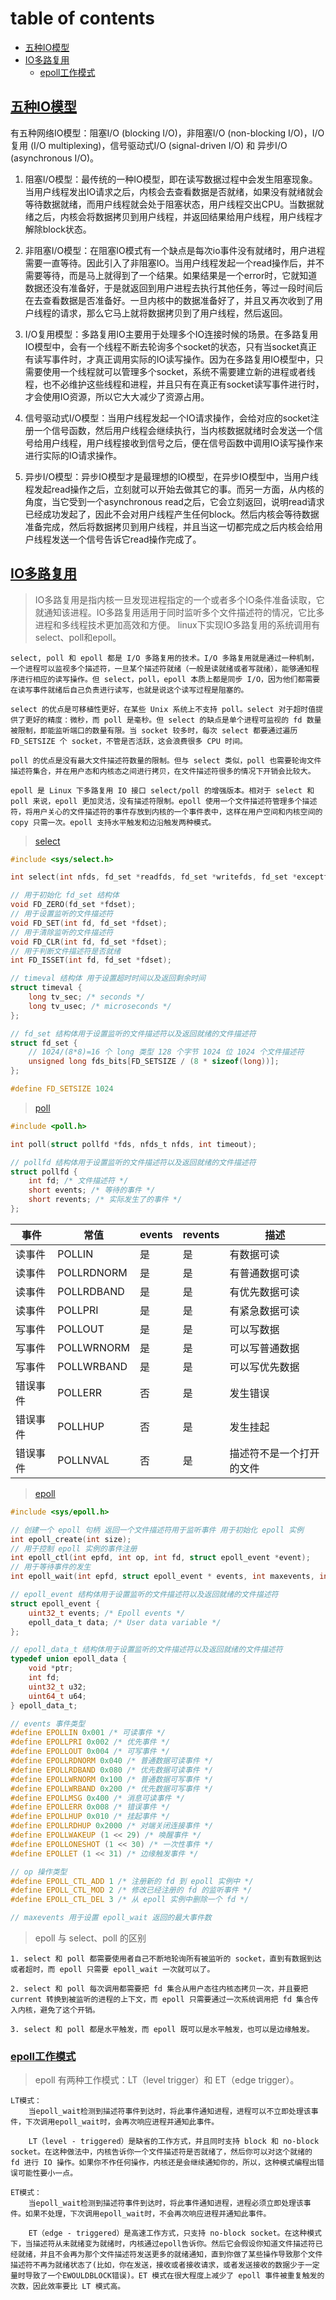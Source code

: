 # table of contents

- [五种IO模型](#五种io模型)
- [IO多路复用](#io多路复用)
  - [epoll工作模式](#epoll工作模式)

## [五种IO模型](#table-of-contents)

有五种网络IO模型：阻塞I/O (blocking I/O)，非阻塞I/O (non-blocking I/O)，I/O复用 (I/O multiplexing)，信号驱动式I/O (signal-driven I/O) 和 异步I/O (asynchronous I/O)。

1. 阻塞I/O模型：最传统的一种IO模型，即在读写数据过程中会发生阻塞现象。当用户线程发出IO请求之后，内核会去查看数据是否就绪，如果没有就绪就会等待数据就绪，而用户线程就会处于阻塞状态，用户线程交出CPU。当数据就绪之后，内核会将数据拷贝到用户线程，并返回结果给用户线程，用户线程才解除block状态。

2. 非阻塞I/O模型：在阻塞IO模式有一个缺点是每次io事件没有就绪时，用户进程需要一直等待。因此引入了非阻塞IO。当用户线程发起一个read操作后，并不需要等待，而是马上就得到了一个结果。如果结果是一个error时，它就知道数据还没有准备好，于是就返回到用户进程去执行其他任务，等过一段时间后在去查看数据是否准备好。一旦内核中的数据准备好了，并且又再次收到了用户线程的请求，那么它马上就将数据拷贝到了用户线程，然后返回。

3. I/O复用模型：多路复用IO主要用于处理多个IO连接时候的场景。在多路复用IO模型中，会有一个线程不断去轮询多个socket的状态，只有当socket真正有读写事件时，才真正调用实际的IO读写操作。因为在多路复用IO模型中，只需要使用一个线程就可以管理多个socket，系统不需要建立新的进程或者线程，也不必维护这些线程和进程，并且只有在真正有socket读写事件进行时，才会使用IO资源，所以它大大减少了资源占用。

4. 信号驱动式I/O模型：当用户线程发起一个IO请求操作，会给对应的socket注册一个信号函数，然后用户线程会继续执行，当内核数据就绪时会发送一个信号给用户线程，用户线程接收到信号之后，便在信号函数中调用IO读写操作来进行实际的IO请求操作。

5. 异步I/O模型：异步IO模型才是最理想的IO模型，在异步IO模型中，当用户线程发起read操作之后，立刻就可以开始去做其它的事。而另一方面，从内核的角度，当它受到一个asynchronous read之后，它会立刻返回，说明read请求已经成功发起了，因此不会对用户线程产生任何block。然后内核会等待数据准备完成，然后将数据拷贝到用户线程，并且当这一切都完成之后内核会给用户线程发送一个信号告诉它read操作完成了。

## [IO多路复用](#table-of-contents)

> IO多路复用是指内核一旦发现进程指定的一个或者多个IO条件准备读取，它就通知该进程。IO多路复用适用于同时监听多个文件描述符的情况，它比多进程和多线程技术更加高效和方便。
> linux下实现IO多路复用的系统调用有select、poll和epoll。

```text
select, poll 和 epoll 都是 I/O 多路复用的技术。I/O 多路复用就是通过一种机制，一个进程可以监视多个描述符，一旦某个描述符就绪（一般是读就绪或者写就绪），能够通知程序进行相应的读写操作。但 select，poll，epoll 本质上都是同步 I/O，因为他们都需要在读写事件就绪后自己负责进行读写，也就是说这个读写过程是阻塞的。

select 的优点是可移植性更好，在某些 Unix 系统上不支持 poll。select 对于超时值提供了更好的精度：微秒，而 poll 是毫秒。但 select 的缺点是单个进程可监视的 fd 数量被限制，即能监听端口的数量有限。当 socket 较多时，每次 select 都要通过遍历 FD_SETSIZE 个 socket，不管是否活跃，这会浪费很多 CPU 时间。

poll 的优点是没有最大文件描述符数量的限制。但与 select 类似，poll 也需要轮询文件描述符集合，并在用户态和内核态之间进行拷贝，在文件描述符很多的情况下开销会比较大。

epoll 是 Linux 下多路复用 IO 接口 select/poll 的增强版本。相对于 select 和 poll 来说，epoll 更加灵活，没有描述符限制。epoll 使用一个文件描述符管理多个描述符，将用户关心的文件描述符的事件存放到内核的一个事件表中，这样在用户空间和内核空间的 copy 只需一次。epoll 支持水平触发和边沿触发两种模式。
```

> [select](/code/04-linux网络编程/35-IO多路复用/select.c)

```c
#include <sys/select.h>

int select(int nfds, fd_set *readfds, fd_set *writefds, fd_set *exceptfds, struct timeval *timeout);

// 用于初始化 fd_set 结构体
void FD_ZERO(fd_set *fdset);
// 用于设置监听的文件描述符
void FD_SET(int fd, fd_set *fdset);
// 用于清除监听的文件描述符
void FD_CLR(int fd, fd_set *fdset);
// 用于判断文件描述符是否就绪
int FD_ISSET(int fd, fd_set *fdset);

// timeval 结构体 用于设置超时时间以及返回剩余时间
struct timeval {
    long tv_sec; /* seconds */
    long tv_usec; /* microseconds */
};

// fd_set 结构体用于设置监听的文件描述符以及返回就绪的文件描述符
struct fd_set {
    // 1024/(8*8)=16 个 long 类型 128 个字节 1024 位 1024 个文件描述符
    unsigned long fds_bits[FD_SETSIZE / (8 * sizeof(long))];
};

#define FD_SETSIZE 1024
```

> [poll](/code/04-linux网络编程/35-IO多路复用/poll.c)

```c
#include <poll.h>

int poll(struct pollfd *fds, nfds_t nfds, int timeout);

// pollfd 结构体用于设置监听的文件描述符以及返回就绪的文件描述符
struct pollfd {
    int fd; /* 文件描述符 */
    short events; /* 等待的事件 */
    short revents; /* 实际发生了的事件 */
};
```

| 事件 | 常值 | events | revents | 描述 |
| --- | --- | --- | --- | --- |
| 读事件 | POLLIN | 是 | 是 | 有数据可读 |
| 读事件 | POLLRDNORM | 是 | 是 | 有普通数据可读 |
| 读事件 | POLLRDBAND | 是 | 是 | 有优先数据可读 |
| 读事件 | POLLPRI | 是 | 是 | 有紧急数据可读 |
| 写事件 | POLLOUT | 是 | 是 | 可以写数据 |
| 写事件 | POLLWRNORM | 是 | 是 | 可以写普通数据 |
| 写事件 | POLLWRBAND | 是 | 是 | 可以写优先数据 |
| 错误事件 | POLLERR | 否 | 是 | 发生错误 |
| 错误事件 | POLLHUP | 否 | 是 | 发生挂起 |
| 错误事件 | POLLNVAL | 否 | 是 | 描述符不是一个打开的文件 |

> [epoll](/code/04-linux网络编程/35-IO多路复用/epoll.c)

```c
#include <sys/epoll.h>

// 创建一个 epoll 句柄 返回一个文件描述符用于监听事件 用于初始化 epoll 实例
int epoll_create(int size);
// 用于控制 epoll 实例的事件注册
int epoll_ctl(int epfd, int op, int fd, struct epoll_event *event);
// 用于等待事件的发生
int epoll_wait(int epfd, struct epoll_event * events, int maxevents, int timeout);

// epoll_event 结构体用于设置监听的文件描述符以及返回就绪的文件描述符
struct epoll_event {
    uint32_t events; /* Epoll events */
    epoll_data_t data; /* User data variable */
};

// epoll_data_t 结构体用于设置监听的文件描述符以及返回就绪的文件描述符
typedef union epoll_data {
    void *ptr;
    int fd;
    uint32_t u32;
    uint64_t u64;
} epoll_data_t;

// events 事件类型
#define EPOLLIN 0x001 /* 可读事件 */
#define EPOLLPRI 0x002 /* 优先事件 */
#define EPOLLOUT 0x004 /* 可写事件 */
#define EPOLLRDNORM 0x040 /* 普通数据可读事件 */
#define EPOLLRDBAND 0x080 /* 优先数据可读事件 */
#define EPOLLWRNORM 0x100 /* 普通数据可写事件 */
#define EPOLLWRBAND 0x200 /* 优先数据可写事件 */
#define EPOLLMSG 0x400 /* 消息可读事件 */
#define EPOLLERR 0x008 /* 错误事件 */
#define EPOLLHUP 0x010 /* 挂起事件 */
#define EPOLLRDHUP 0x2000 /* 对端关闭连接事件 */
#define EPOLLWAKEUP (1 << 29) /* 唤醒事件 */
#define EPOLLONESHOT (1 << 30) /* 一次性事件 */
#define EPOLLET (1 << 31) /* 边缘触发事件 */

// op 操作类型
#define EPOLL_CTL_ADD 1 /* 注册新的 fd 到 epoll 实例中 */
#define EPOLL_CTL_MOD 2 /* 修改已经注册的 fd 的监听事件 */
#define EPOLL_CTL_DEL 3 /* 从 epoll 实例中删除一个 fd */

// maxevents 用于设置 epoll_wait 返回的最大事件数
```

> epoll 与 select、poll 的区别

```text
1. select 和 poll 都需要使用者自己不断地轮询所有被监听的 socket，直到有数据到达或者超时，而 epoll 只需要 epoll_wait 一次就可以了。

2. select 和 poll 每次调用都需要把 fd 集合从用户态往内核态拷贝一次，并且要把 current 转换到被监听的进程的上下文，而 epoll 只需要通过一次系统调用把 fd 集合传入内核，避免了这个开销。

3. select 和 poll 都是水平触发，而 epoll 既可以是水平触发，也可以是边缘触发。
```

### [epoll工作模式](#table-of-contents)

> epoll 有两种工作模式：LT（level trigger）和 ET（edge trigger）。

```text
LT模式：
    当epoll_wait检测到描述符事件到达时，将此事件通知进程，进程可以不立即处理该事件，下次调用epoll_wait时，会再次响应进程并通知此事件。

    LT（level - triggered）是缺省的工作方式，并且同时支持 block 和 no-block socket。在这种做法中，内核告诉你一个文件描述符是否就绪了，然后你可以对这个就绪的 fd 进行 IO 操作。如果你不作任何操作，内核还是会继续通知你的，所以，这种模式编程出错误可能性要小一点。

ET模式：
    当epoll_wait检测到描述符事件到达时，将此事件通知进程，进程必须立即处理该事件。如果不处理，下次调用epoll_wait时，不会再次响应进程并通知此事件。

    ET（edge - triggered）是高速工作方式，只支持 no-block socket。在这种模式下，当描述符从未就绪变为就绪时，内核通过epoll告诉你。然后它会假设你知道文件描述符已经就绪，并且不会再为那个文件描述符发送更多的就绪通知，直到你做了某些操作导致那个文件描述符不再为就绪状态了(比如，你在发送，接收或者接收请求，或者发送接收的数据少于一定量时导致了一个EWOULDBLOCK错误)。ET 模式在很大程度上减少了 epoll 事件被重复触发的次数，因此效率要比 LT 模式高。
```
